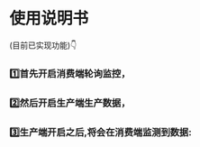 # 使用说明书
(目前已实现功能)👇
### 1️⃣首先开启消费端轮询监控，</br>
### 2️⃣然后开启生产端生产数据，</br>
### 3️⃣生产端开启之后,将会在消费端监测到数据:</br>


